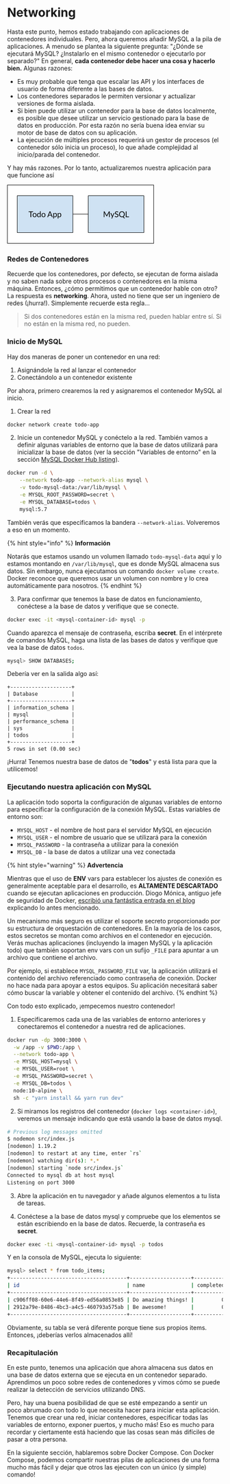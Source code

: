 # Networking

Hasta este punto, hemos estado trabajando con aplicaciones de contenedores individuales. Pero, ahora queremos añadir MySQL a la pila de aplicaciones. A menudo se plantea la siguiente pregunta: "¿Dónde se ejecutará MySQL? ¿Instalarlo en el mismo contenedor o ejecutarlo por separado?" En general, **cada contenedor debe hacer una cosa y hacerlo bien.** Algunas razones:

* Es muy probable que tenga que escalar las API y los interfaces de usuario de forma diferente a las bases de datos.
* Los contenedores separados le permiten versionar y actualizar versiones de forma aislada.
* Si bien puede utilizar un contenedor para la base de datos localmente, es posible que desee utilizar un servicio gestionado para la base de datos en producción. Por esta razón no sería buena idea enviar su motor de base de datos con su aplicación.
* La ejecución de múltiples procesos requerirá un gestor de procesos \(el contenedor sólo inicia un proceso\), lo que añade complejidad al inicio/parada del contenedor.

Y hay más razones. Por lo tanto, actualizaremos nuestra aplicación para que funcione así

![](../.gitbook/assets/todoapp-and-mysql.png)

### Redes de Contenedores <a id="redes-de-contenedores"></a>

Recuerde que los contenedores, por defecto, se ejecutan de forma aislada y no saben nada sobre otros procesos o contenedores en la misma máquina. Entonces, ¿cómo permitimos que un contenedor hable con otro? La respuesta es **networking**. Ahora, usted no tiene que ser un ingeniero de redes \(¡hurra!\). Simplemente recuerde esta regla...

> Si dos contenedores están en la misma red, pueden hablar entre sí. Si no están en la misma red, no pueden.

### Inicio de MySQL <a id="inicio-de-mysql"></a>

Hay dos maneras de poner un contenedor en una red:

1. Asignándole la red al lanzar el contenedor
2. Conectándolo a un contenedor existente

Por ahora, primero crearemos la red y asignaremos el contenedor MySQL al inicio.

1. Crear la red

```bash
docker network create todo-app
```

2. Inicie un contenedor MySQL y conéctelo a la red. También vamos a definir algunas variables de entorno que la base de datos utilizará para inicializar la base de datos \(ver la sección "Variables de entorno" en la sección [MySQL Docker Hub listing](https://hub.docker.com/_/mysql/)\).

```bash
docker run -d \
    --network todo-app --network-alias mysql \
    -v todo-mysql-data:/var/lib/mysql \
    -e MYSQL_ROOT_PASSWORD=secret \
    -e MYSQL_DATABASE=todos \
    mysql:5.7
```

También verás que especificamos la bandera `--network-alias`. Volveremos a eso en un momento.

{% hint style="info" %}
**Información**

Notarás que estamos usando un volumen llamado `todo-mysql-data` aquí y lo estamos montando en `/var/lib/mysql`, que es donde MySQL almacena sus datos. Sin embargo, nunca ejecutamos un comando `docker volume create`. Docker reconoce que queremos usar un volumen con nombre y lo crea automáticamente para nosotros.
{% endhint %}

3. Para confirmar que tenemos la base de datos en funcionamiento, conéctese a la base de datos y verifique que se conecte.

```bash
docker exec -it <mysql-container-id> mysql -p
```

Cuando aparezca el mensaje de contraseña, escriba **secret**. En el intérprete de comandos MySQL, haga una lista de las bases de datos y verifique que vea la base de datos `todos`.

```bash
mysql> SHOW DATABASES;
```

Debería ver en la salida algo así:

```text
+--------------------+
| Database           |
+--------------------+
| information_schema |
| mysql              |
| performance_schema |
| sys                |
| todos              |
+--------------------+
5 rows in set (0.00 sec)
```

¡Hurra! Tenemos nuestra base de datos de "**todos**" y está lista para que la utilicemos!

### Ejecutando nuestra aplicación con MySQL <a id="ejecutando-nuestra-aplicacion-con-mysql"></a>

La aplicación todo soporta la configuración de algunas variables de entorno para especificar la configuración de la conexión MySQL. Estas variables de entorno son:

* `MYSQL_HOST` - el nombre de host para el servidor MySQL en ejecución
* `MYSQL_USER` - el nombre de usuario que se utilizará para la conexión
* `MYSQL_PASSWORD` - la contraseña a utilizar para la conexión
* `MYSQL_DB` - la base de datos a utilizar una vez conectada

{% hint style="warning" %}
**Advertencia**

Mientras que el uso de **ENV** vars para establecer los ajustes de conexión es generalmente aceptable para el desarrollo, es **ALTAMENTE DESCARTADO** cuando se ejecutan aplicaciones en producción. Diogo Mónica, antiguo jefe de seguridad de Docker, [escribió una fantástica entrada en el blog](https://diogomonica.com/2017/03/27/why-you-shouldnt-use-env-variables-for-secret-data/) explicando lo antes mencionado.

Un mecanismo más seguro es utilizar el soporte secreto proporcionado por su estructura de orquestación de contenedores. En la mayoría de los casos, estos secretos se montan como archivos en el contenedor en ejecución. Verás muchas aplicaciones \(incluyendo la imagen MySQL y la aplicación todo\) que también soportan env vars con un sufijo `_FILE` para apuntar a un archivo que contiene el archivo.

Por ejemplo, si establece `MYSQL_PASSWORD_FILE` var, la aplicación utilizará el contenido del archivo referenciado como contraseña de conexión. Docker no hace nada para apoyar a estos equipos. Su aplicación necesitará saber cómo buscar la variable y obtener el contenido del archivo.
{% endhint %}

Con todo esto explicado, ¡empecemos nuestro contenedor!

1. Especificaremos cada una de las variables de entorno anteriores y conectaremos el contenedor a nuestra red de aplicaciones.

```bash
docker run -dp 3000:3000 \
  -w /app -v $PWD:/app \
  --network todo-app \
  -e MYSQL_HOST=mysql \
  -e MYSQL_USER=root \
  -e MYSQL_PASSWORD=secret \
  -e MYSQL_DB=todos \
  node:10-alpine \
  sh -c "yarn install && yarn run dev"
```

2. Si miramos los registros del contenedor \(`docker logs <container-id>`\), veremos un mensaje indicando que está usando la base de datos mysql.

```bash
# Previous log messages omitted
$ nodemon src/index.js
[nodemon] 1.19.2
[nodemon] to restart at any time, enter `rs`
[nodemon] watching dir(s): *.*
[nodemon] starting `node src/index.js`
Connected to mysql db at host mysql
Listening on port 3000
```

3. Abre la aplicación en tu navegador y añade algunos elementos a tu lista de tareas.

4. Conéctese a la base de datos mysql y compruebe que los elementos se están escribiendo en la base de datos. Recuerde, la contraseña es **secret**.

```bash
docker exec -ti <mysql-container-id> mysql -p todos
```

Y en la consola de MySQL, ejecuta lo siguiente:

```bash
mysql> select * from todo_items;
+--------------------------------------+--------------------+-----------+
| id                                   | name               | completed |
+--------------------------------------+--------------------+-----------+
| c906ff08-60e6-44e6-8f49-ed56a0853e85 | Do amazing things! |         0 |
| 2912a79e-8486-4bc3-a4c5-460793a575ab | Be awesome!        |         0 |
+--------------------------------------+--------------------+-----------+
```

Obviamente, su tabla se verá diferente porque tiene sus propios items. Entonces, ¡deberías verlos almacenados allí!

### Recapitulación <a id="recapitulacion"></a>

En este punto, tenemos una aplicación que ahora almacena sus datos en una base de datos externa que se ejecuta en un contenedor separado. Aprendimos un poco sobre redes de contenedores y vimos cómo se puede realizar la detección de servicios utilizando DNS.

Pero, hay una buena posibilidad de que se esté empezando a sentir un poco abrumado con todo lo que necesita hacer para iniciar esta aplicación. Tenemos que crear una red, iniciar contenedores, especificar todas las variables de entorno, exponer puertos, y mucho más! Eso es mucho para recordar y ciertamente está haciendo que las cosas sean más difíciles de pasar a otra persona.

En la siguiente sección, hablaremos sobre Docker Compose. Con Docker Compose, podemos compartir nuestras pilas de aplicaciones de una forma mucho más fácil y dejar que otros las ejecuten con un único \(y simple\) comando!

